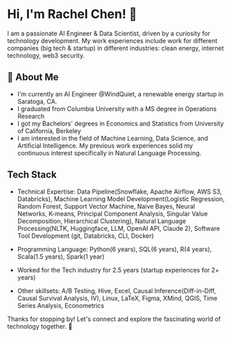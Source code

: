 # Hi, I'm Rachel Chen! 👋

I am a passionate AI Engineer & Data Scientist, driven by a curiosity for technology development. My work experiences include work for different companies (big tech & startup) in different industries: clean energy, internet technology, web3 security. 

## 🚀 About Me

- I'm currently an AI Engineer @WindQuiet, a renewable energy startup in Saratoga, CA.
- I graduated from Columbia University with a MS degree in Operations Research
- I got my Bachelors' degrees in Economics and Statistics from University of California, Berkeley
- I am interested in the field of Machine Learning, Data Science, and Artificial Intelligence. My previous work experiences solid my continuous interest specifically in Natural Language Processing. 


## Tech Stack

- Technical Expertise: Data Pipeline(Snowflake, Apache Airflow, AWS S3, Databricks), Machine Learning Model Development(Logistic Regression, Random Forest, Support Vector Machine, Naive Bayes, Neural Networks, K-means, Principal Component Analysis, Singular Value Decomposition, Hierarchical Clustering), Natural Language Processing(NLTK, Huggingface, LLM, OpenAI API, Claude 2), Software Tool Development (git, Databricks, CLI, Docker)

- Programming Language: Python(6 years), SQL(6 years), R(4 years), Scala(1.5 years), Spark(1 year)

- Worked for the Tech industry for 2.5 years (startup experiences for 2+ years)

- Other skillsets: A/B Testing, Hive, Excel, Causal Inference(Diff-in-Diff, Causal Survival Analysis, IV), Linux, LaTeX, Figma, XMind, QGIS, Time Series Analysis, Econometrics

Thanks for stopping by! Let's connect and explore the fascinating world of technology together. 🚀



<!--

Here are some ideas to get you started:

- 🔭 I’m currently working on ...
- 🌱 I’m currently learning ...
- 👯 I’m looking to collaborate on ...
- 🤔 I’m looking for help with ...
- 💬 Ask me about ...
- 📫 How to reach me: ...
- 😄 Pronouns: ...
- ⚡ Fun fact: ...
-->

<!--
**rachelccq0522/rachelccq0522** is a ✨ _special_ ✨ repository because its `README.md` (this file) appears on your GitHub profile.

Here are some ideas to get you started:

- 🔭 I’m currently working on ...
- 🌱 I’m currently learning ...
- 👯 I’m looking to collaborate on ...
- 🤔 I’m looking for help with ...
- 💬 Ask me about ...
- 📫 How to reach me: ...
- 😄 Pronouns: ...
- ⚡ Fun fact: ...
-->
